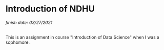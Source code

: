 # Introduction of NDHU  
###### finish date: 03/27/2021  
  
This is an assignment in course "Introduction of Data Science" when I was a sophomore.  
